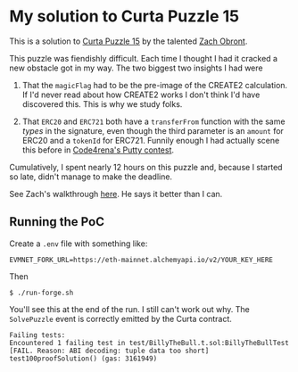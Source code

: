 # My solution to Curta Puzzle 15

This is a solution to [Curta Puzzle 15](https://www.curta.wtf/puzzle/15) by the talented [Zach Obront](https://twitter.com/zachobront).

This puzzle was fiendishly difficult. Each time I thought I had it cracked a new obstacle got in my way. The two biggest two insights I had were

1. That the `magicFlag` had to be the pre-image of the CREATE2 calculation. If I'd never read about how CREATE2 works I don't think I'd have discovered this. This is why we study folks.

2. That `ERC20` and `ERC721` both have a `transferFrom` function with the same _types_ in the signature, even though the third parameter is an `amount` for ERC20 and a `tokenId` for ERC721. Funnily enough I had actually scene this before in [Code4rena's Putty contest](https://code4rena.com/reports/2022-06-putty).

Cumulatively, I spent nearly 12 hours on this puzzle and, because I started so late, didn't manage to make the deadline.

See Zach's walkthrough [here](https://twitter.com/zachobront/status/1688247687613743105). He says it better than I can.


## Running the PoC

Create a `.env` file with something like:

```
EVMNET_FORK_URL=https://eth-mainnet.alchemyapi.io/v2/YOUR_KEY_HERE
```

Then

```
$ ./run-forge.sh
```

You'll see this at the end of the run. I still can't work out why. The `SolvePuzzle` event is correctly emitted by the Curta contract.

```
Failing tests:
Encountered 1 failing test in test/BillyTheBull.t.sol:BillyTheBullTest
[FAIL. Reason: ABI decoding: tuple data too short] test100proofSolution() (gas: 3161949)
```
